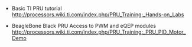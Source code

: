 * Basic TI PRU tutorial
http://processors.wiki.ti.com/index.php/PRU_Training:_Hands-on_Labs

* BeagleBone Black PRU Access to PWM and eQEP modules
http://processors.wiki.ti.com/index.php/PRU_Training:_PRU_PID_Motor_Demo
